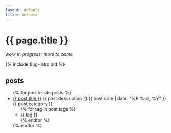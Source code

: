 ```yaml
---
layout: default
title: Welcome
---
```


# {{ page.title }}

_work in progress: more to come_

{% include fiug-intro.md %}

## posts
<ul class="posts">
  {% for post in site.posts %}
    <li class="post">
      <a href="{{ post.url }}">{{ post.title }}</a>
      <span>{{ post.description }}</span> 
      <time class="publish-date" datetime="{{ post.date | date: '%F' }}">
        {{ post.date | date: "%B %-d, %Y" }}
      </time>
      <span>{{ post.category }}</span>
      <ul>
        {% for tag in post.tags %}
          <li>{{ tag }}</li>
        {% endfor %}
      </ul>
    </li>
  {% endfor %}
</ul>

